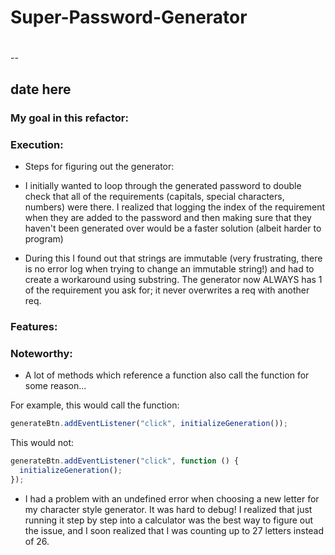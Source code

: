 # Super-Password-Generator

# 

--

## **date here**

### My goal in this refactor:

### Execution:

- Steps for figuring out the generator:

- I initially wanted to loop through the generated password to double check that all of the requirements (capitals, special characters, numbers) were there.
I realized that logging the index of the requirement when they are added to the password and then making sure that they haven't been generated over would be a faster solution (albeit harder to program)
- During this I found out that strings are immutable (very frustrating, there is no error log when trying to change an immutable string!) and had to create a workaround using substring. The generator now ALWAYS has 1 of the requirement you ask for; it never overwrites a req with another req.


### Features:

### Noteworthy:

- A lot of methods which reference a function also call the function for some reason...

For example, this would call the function:

```js
generateBtn.addEventListener("click", initializeGeneration());
```

This would not:

```js
generateBtn.addEventListener("click", function () {
  initializeGeneration();
});
```

- I had a problem with an undefined error when choosing a new letter for my character style generator. It was hard to debug! I realized that just running it step by step into a calculator was the best way to figure out the issue, and I soon realized that I was counting up to 27 letters instead of 26.